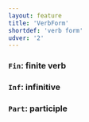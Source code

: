 ```yaml
---
layout: feature
title: 'VerbForm'
shortdef: 'verb form'
udver: '2'
---
```


### <a name="Fin">`Fin`</a>: finite verb

### <a name="Inf">`Inf`</a>: infinitive

### <a name="Part">`Part`</a>: participle

